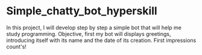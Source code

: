 # Simple_chatty_bot_hyperskill
  In this project, I will develop step by step a simple bot that will help me study programming. Objective, first my bot will displays  greetings, introducing itself with its name and the date of its creation. First impressions count's!
